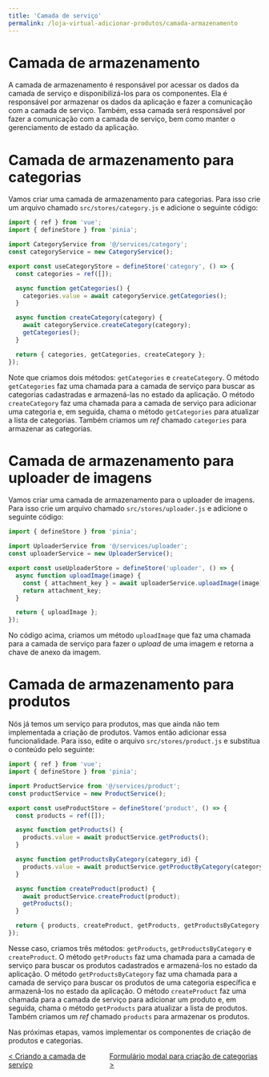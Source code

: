 ```yaml
---
title: 'Camada de serviço'
permalink: /loja-virtual-adicionar-produtos/camada-armazenamento
---
```


# Camada de armazenamento

A camada de armazenamento é responsável por acessar os dados da camada de serviço e disponibilizá-los para os componentes. Ela é responsável por armazenar os dados da aplicação e fazer a comunicação com a camada de serviço. Também, essa camada será responsável por fazer a comunicação com a camada de serviço, bem como manter o gerenciamento de estado da aplicação.

# Camada de armazenamento para categorias

Vamos criar uma camada de armazenamento para categorias. Para isso crie um arquivo chamado `src/stores/category.js` e adicione o seguinte código:

```javascript
import { ref } from 'vue';
import { defineStore } from 'pinia';

import CategoryService from '@/services/category';
const categoryService = new CategoryService();

export const useCategoryStore = defineStore('category', () => {
  const categories = ref([]);

  async function getCategories() {
    categories.value = await categoryService.getCategories();
  }

  async function createCategory(category) {
    await categoryService.createCategory(category);
    getCategories();
  }

  return { categories, getCategories, createCategory };
});
```

Note que criamos dois métodos: `getCategories` e `createCategory`. O método `getCategories` faz uma chamada para a camada de serviço para buscar as categorias cadastradas e armazená-las no estado da aplicação. O método `createCategory` faz uma chamada para a camada de serviço para adicionar uma categoria e, em seguida, chama o método `getCategories` para atualizar a lista de categorias. Também criamos um _ref_ chamado `categories` para armazenar as categorias.

# Camada de armazenamento para uploader de imagens

Vamos criar uma camada de armazenamento para o uploader de imagens. Para isso crie um arquivo chamado `src/stores/uploader.js` e adicione o seguinte código:

```javascript
import { defineStore } from 'pinia';

import UploaderService from '@/services/uploader';
const uploaderService = new UploaderService();

export const useUploaderStore = defineStore('uploader', () => {
  async function uploadImage(image) {
    const { attachment_key } = await uploaderService.uploadImage(image);
    return attachment_key;
  }

  return { uploadImage };
});
```

No código acima, criamos um método `uploadImage` que faz uma chamada para a camada de serviço para fazer o _upload_ de uma imagem e retorna a chave de anexo da imagem.

# Camada de armazenamento para produtos

Nós já temos um serviço para produtos, mas que ainda não tem implementada a criação de produtos. Vamos então adicionar essa funcionalidade. Para isso, edite o arquivo `src/stores/product.js` e substitua o conteúdo pelo seguinte:

```javascript
import { ref } from 'vue';
import { defineStore } from 'pinia';

import ProductService from '@/services/product';
const productService = new ProductService();

export const useProductStore = defineStore('product', () => {
  const products = ref([]);

  async function getProducts() {
    products.value = await productService.getProducts();
  }

  async function getProductsByCategory(category_id) {
    products.value = await productService.getProductByCategory(category_id);
  }

  async function createProduct(product) {
    await productService.createProduct(product);
    getProducts();
  }

  return { products, createProduct, getProducts, getProductsByCategory };
});
```

Nesse caso, criamos três métodos: `getProducts`, `getProductsByCategory` e `createProduct`. O método `getProducts` faz uma chamada para a camada de serviço para buscar os produtos cadastrados e armazená-los no estado da aplicação. O método `getProductsByCategory` faz uma chamada para a camada de serviço para buscar os produtos de uma categoria específica e armazená-los no estado da aplicação. O método `createProduct` faz uma chamada para a camada de serviço para adicionar um produto e, em seguida, chama o método `getProducts` para atualizar a lista de produtos. Também criamos um _ref_ chamado `products` para armazenar os produtos.

Nas próximas etapas, vamos implementar os componentes de criação de produtos e categorias.

<span style="display: flex; justify-content: space-between;"><span>[&lt; Criando a camada de serviço](camada-servico.html 'Voltar')</span><span>[Formulário modal para criação de categorias &gt;](modal-criacao-categorias.html 'Próximo')</span></span>
